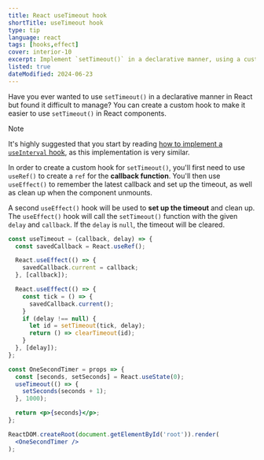 ```yaml
---
title: React useTimeout hook
shortTitle: useTimeout hook
type: tip
language: react
tags: [hooks,effect]
cover: interior-10
excerpt: Implement `setTimeout()` in a declarative manner, using a custom hook.
listed: true
dateModified: 2024-06-23
---
```


Have you ever wanted to use `setTimeout()` in a declarative manner in React but found it difficult to manage? You can create a custom hook to make it easier to use `setTimeout()` in React components.

> [!NOTE]
>
> It's highly suggested that you start by reading [how to implement a `useInterval` hook](/snippets/react/s/use-interval), as this implementation is very similar.

In order to create a custom hook for `setTimeout()`, you'll first need to use `useRef()` to create a `ref` for the **callback function**. You'll then use `useEffect()` to remember the latest callback and set up the timeout, as well as clean up when the component unmounts.

A second `useEffect()` hook will be used to **set up the timeout** and clean up. The `useEffect()` hook will call the `setTimeout()` function with the given `delay` and `callback`. If the `delay` is `null`, the timeout will be cleared.

```jsx
const useTimeout = (callback, delay) => {
  const savedCallback = React.useRef();

  React.useEffect(() => {
    savedCallback.current = callback;
  }, [callback]);

  React.useEffect(() => {
    const tick = () => {
      savedCallback.current();
    }
    if (delay !== null) {
      let id = setTimeout(tick, delay);
      return () => clearTimeout(id);
    }
  }, [delay]);
};

const OneSecondTimer = props => {
  const [seconds, setSeconds] = React.useState(0);
  useTimeout(() => {
    setSeconds(seconds + 1);
  }, 1000);

  return <p>{seconds}</p>;
};

ReactDOM.createRoot(document.getElementById('root')).render(
  <OneSecondTimer />
);
```
